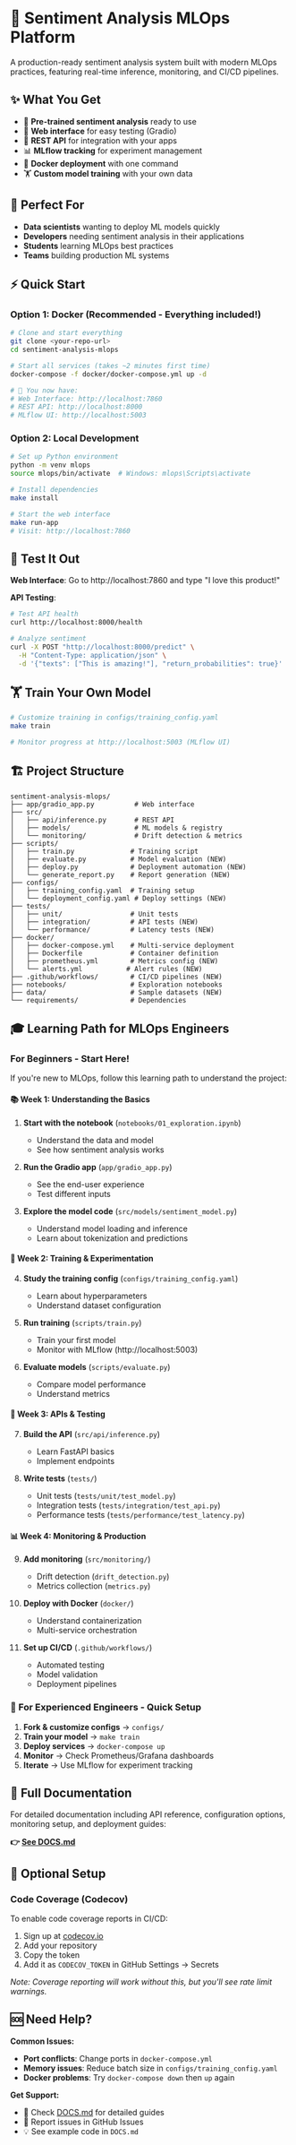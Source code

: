 # 🚀 Sentiment Analysis MLOps Platform

A production-ready sentiment analysis system built with modern MLOps practices, featuring real-time inference, monitoring, and CI/CD pipelines.

## ✨ What You Get

- 🤖 **Pre-trained sentiment analysis** ready to use
- 🎨 **Web interface** for easy testing (Gradio)
- 🔧 **REST API** for integration with your apps
- 📊 **MLflow tracking** for experiment management
- 🐳 **Docker deployment** with one command
- 🏋️ **Custom model training** with your own data

## 🎯 Perfect For

- **Data scientists** wanting to deploy ML models quickly
- **Developers** needing sentiment analysis in their applications
- **Students** learning MLOps best practices
- **Teams** building production ML systems

## ⚡ Quick Start

### Option 1: Docker (Recommended - Everything included!)

```bash
# Clone and start everything
git clone <your-repo-url>
cd sentiment-analysis-mlops

# Start all services (takes ~2 minutes first time)
docker-compose -f docker/docker-compose.yml up -d

# 🎉 You now have:
# Web Interface: http://localhost:7860
# REST API: http://localhost:8000
# MLflow UI: http://localhost:5003
```

### Option 2: Local Development

```bash
# Set up Python environment
python -m venv mlops
source mlops/bin/activate  # Windows: mlops\Scripts\activate

# Install dependencies
make install

# Start the web interface
make run-app
# Visit: http://localhost:7860
```

## 🧪 Test It Out

**Web Interface**: Go to http://localhost:7860 and type "I love this product!"

**API Testing**:

```bash
# Test API health
curl http://localhost:8000/health

# Analyze sentiment
curl -X POST "http://localhost:8000/predict" \
  -H "Content-Type: application/json" \
  -d '{"texts": ["This is amazing!"], "return_probabilities": true}'
```

## 🏋️ Train Your Own Model

```bash
# Customize training in configs/training_config.yaml
make train

# Monitor progress at http://localhost:5003 (MLflow UI)
```

## 🏗️ Project Structure

```
sentiment-analysis-mlops/
├── app/gradio_app.py          # Web interface
├── src/
│   ├── api/inference.py       # REST API
│   ├── models/                # ML models & registry
│   └── monitoring/            # Drift detection & metrics
├── scripts/
│   ├── train.py              # Training script
│   ├── evaluate.py           # Model evaluation (NEW)
│   ├── deploy.py             # Deployment automation (NEW)
│   └── generate_report.py    # Report generation (NEW)
├── configs/
│   ├── training_config.yaml  # Training setup
│   └── deployment_config.yaml # Deploy settings (NEW)
├── tests/
│   ├── unit/                 # Unit tests
│   ├── integration/          # API tests (NEW)
│   └── performance/          # Latency tests (NEW)
├── docker/
│   ├── docker-compose.yml    # Multi-service deployment
│   ├── Dockerfile            # Container definition
│   ├── prometheus.yml        # Metrics config (NEW)
│   └── alerts.yml           # Alert rules (NEW)
├── .github/workflows/        # CI/CD pipelines (NEW)
├── notebooks/                # Exploration notebooks
├── data/                     # Sample datasets (NEW)
└── requirements/             # Dependencies
```

## 🎓 Learning Path for MLOps Engineers

### For Beginners - Start Here!

If you're new to MLOps, follow this learning path to understand the project:

#### 📚 Week 1: Understanding the Basics
1. **Start with the notebook** (`notebooks/01_exploration.ipynb`)
   - Understand the data and model
   - See how sentiment analysis works

2. **Run the Gradio app** (`app/gradio_app.py`)
   - See the end-user experience
   - Test different inputs

3. **Explore the model code** (`src/models/sentiment_model.py`)
   - Understand model loading and inference
   - Learn about tokenization and predictions

#### 🚀 Week 2: Training & Experimentation
4. **Study the training config** (`configs/training_config.yaml`)
   - Learn about hyperparameters
   - Understand dataset configuration

5. **Run training** (`scripts/train.py`)
   - Train your first model
   - Monitor with MLflow (http://localhost:5003)

6. **Evaluate models** (`scripts/evaluate.py`)
   - Compare model performance
   - Understand metrics

#### 🔧 Week 3: APIs & Testing
7. **Build the API** (`src/api/inference.py`)
   - Learn FastAPI basics
   - Implement endpoints

8. **Write tests** (`tests/`)
   - Unit tests (`tests/unit/test_model.py`)
   - Integration tests (`tests/integration/test_api.py`)
   - Performance tests (`tests/performance/test_latency.py`)

#### 📊 Week 4: Monitoring & Production
9. **Add monitoring** (`src/monitoring/`)
   - Drift detection (`drift_detection.py`)
   - Metrics collection (`metrics.py`)

10. **Deploy with Docker** (`docker/`)
    - Understand containerization
    - Multi-service orchestration

11. **Set up CI/CD** (`.github/workflows/`)
    - Automated testing
    - Model validation
    - Deployment pipelines

### 🚀 For Experienced Engineers - Quick Setup

1. **Fork & customize configs** → `configs/`
2. **Train your model** → `make train`
3. **Deploy services** → `docker-compose up`
4. **Monitor** → Check Prometheus/Grafana dashboards
5. **Iterate** → Use MLflow for experiment tracking

## 📖 Full Documentation

For detailed documentation including API reference, configuration options, monitoring setup, and deployment guides:

**👉 [See DOCS.md](./DOCS.md)**

## 🔧 Optional Setup

### Code Coverage (Codecov)
To enable code coverage reports in CI/CD:
1. Sign up at [codecov.io](https://codecov.io)
2. Add your repository
3. Copy the token
4. Add it as `CODECOV_TOKEN` in GitHub Settings → Secrets

*Note: Coverage reporting will work without this, but you'll see rate limit warnings.*

## 🆘 Need Help?

**Common Issues:**

- **Port conflicts**: Change ports in `docker-compose.yml`
- **Memory issues**: Reduce batch size in `configs/training_config.yaml`
- **Docker problems**: Try `docker-compose down` then `up` again

**Get Support:**

- 📖 Check [DOCS.md](./DOCS.md) for detailed guides
- 🐛 Report issues in GitHub Issues
- 💡 See example code in `DOCS.md`
